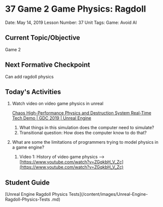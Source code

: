# 37 Game 2 Game Physics: Ragdoll

Date: May 14, 2019
Lesson Number: 37
Unit Tags: Game: Avoid AI

## Current Topic/Objective

Game 2

## Next Formative Checkpoint

Can add ragdoll physics

## Today's Activities

1. Watch video on video game physics in unreal

    [Chaos High-Performance Physics and Destruction System Real-Time Tech Demo | GDC 2019 | Unreal Engine](https://www.youtube.com/watch?v=fnuWG2I2QCY)

    1. What things in this simulation does the computer need to simulate?
    2. Transitional question: How does the computer know to do that?
2. What are some the limitations of programmers trying to model physics in a game engine?
    1. Video 1: History of video game physics —> [https://www.youtube.com/watch?v=ZGqkbH_V_Zc](https://www.youtube.com/watch?v=ZGqkbH_V_Zc)

## Student Guide

[Unreal Engine Ragdoll Physics Tests](/content/images/Unreal-Engine-Ragdoll-Physics-Tests
.md)
